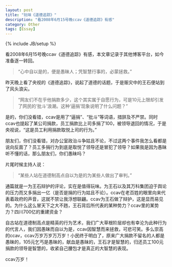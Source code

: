 ```yaml
---
layout: post
title: "玩味《道德追踪》"
description: "看2008年6月15号晚ccav《道德追踪》有感"
category: Other
tags: [Essay]
---
```

{% include JB/setup %}

看2008年6月15号晚ccav《道德追踪》有感，本文章记录于其他博客平台，如今准备逐一转回。

>“心中自以是的，便是愚昧人；凭智慧行事的，必蒙拯救。”

昨天晚上看了央视的《道德追踪》，说起了道德的话题，于是赈灾中的王石便站到了风头浪尖。

>“网友们不在乎他捐款多少，这个其实属于自愿行为，可是10元上限却引发了网民的‘批斗’浪潮。这种‘逼捐’现象说明了什么问题？”
<!-- more -->
是的，你们没看错，ccav是用了“逼捐”、“批斗”等词语，措辞及不严禁。同时ccav也提起了某公司捐款，员工捐款比上司多捐了100，被领导退回的情况，于是央视说，“这是员工利用捐款取悦上司的行为。”

朋友们，你们没看错，对办公室政治斗争姑且不论，不过这两个事件我怎么看都是说向反面了？员工多捐行为到底是取悦了领导还是冒犯了领导？如果我是因为愚昧听不懂的话，那么朋友们，你们愚昧吗？

片尾时候主持人说：
>“某些人站在道德制高点自以为是的为某些人做出了审判。”

通篇就是一为王石辩护的评论，实在是值得玩味。为王石以及其万科集团迫于舆论的压力而又多捐出一亿（是否是捐的行为姑且不论）。ccav在老百姓的眼里向来代表着政府的声音，这就不禁让我浮想联翩。ccav为王石做了辩护，这是显而易见的。为什么这么冒天下之大不韪，王石背后所代表的某种势力？ccav里的某势力？四川700亿的重建资金？

自古站在道德制高点是精英的行为艺术，我们广大草根阶层却也有幸沦为此种行为的代言人，我们因愚昧而自以为是，ccav因智慧而来拯救，可悲可笑。多么崇高的ccav，ccav万岁万岁万万岁！小民终于明白了，原来广大捐款不留名的人都是愚昧的，105元乞丐是愚昧的，献血是愚昧的，王石才是智慧的，归还员工100元捐款的领导是智慧的，收紧自己腰包才是真正的大智慧的表现。

ccav万岁！
